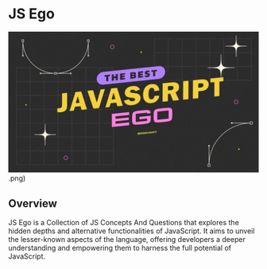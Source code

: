 # JS Ego

![JS Ego ](/assets/JSEGO.png).png)

## Overview

JS Ego is a Collection of JS Concepts And Questions that explores the hidden depths and alternative functionalities of JavaScript. It aims to unveil the lesser-known aspects of the language, offering developers a deeper understanding and empowering them to harness the full potential of JavaScript.

